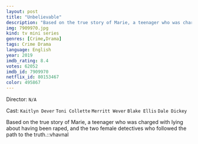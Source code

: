 ```yaml
---
layout: post
title: "Unbelievable"
description: "Based on the true story of Marie, a teenager who was charged with lying about having been raped, and the two female detectives who followed the path to the truth.::vhavnal.."
img: 7909970.jpg
kind: tv mini series
genres: [Crime,Drama]
tags: Crime Drama 
language: English
year: 2019
imdb_rating: 8.4
votes: 62052
imdb_id: 7909970
netflix_id: 80153467
color: 495867
---
```

Director: `N/A`  

Cast: `Kaitlyn Dever` `Toni Collette` `Merritt Wever` `Blake Ellis` `Dale Dickey` 

Based on the true story of Marie, a teenager who was charged with lying about having been raped, and the two female detectives who followed the path to the truth.::vhavnal
